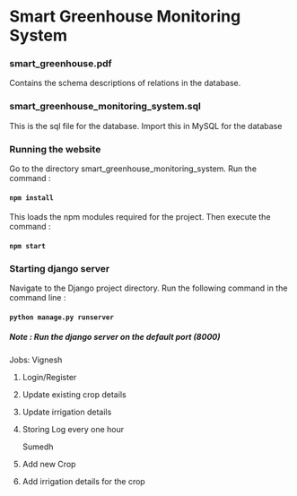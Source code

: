 # Smart Greenhouse Monitoring System

### smart_greenhouse.pdf
Contains the schema descriptions of relations in the database.

### smart_greenhouse_monitoring_system.sql
This is the sql file for the database. Import this in MySQL for the database

### Running the website
Go to the directory smart_greenhouse_monitoring_system. Run the command :

#### `npm install`

This loads the npm modules required for the project. Then execute the command :

#### `npm start`

### Starting django server
Navigate to the Django project directory. Run the following command in the command line :

#### `python manage.py runserver`

##### Note : Run the django server on the default port (8000)

Jobs:
    Vignesh
1. Login/Register
2. Update existing crop details
3. Update irrigation details
4. Storing Log every one hour

    Sumedh
1. Add new Crop
2. Add irrigation details for the crop